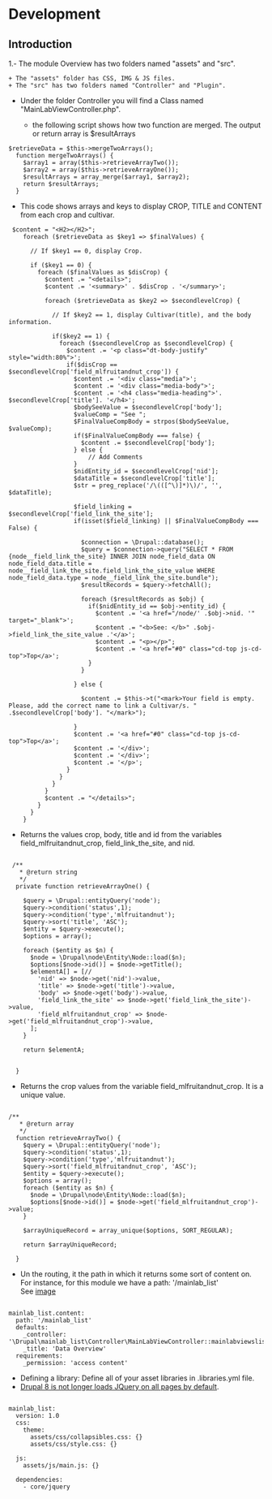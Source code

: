 # Development

## Introduction

1.- The module Overview has two folders named "assets" and "src".

    + The "assets" folder has CSS, IMG & JS files.
    + The "src" has two folders named "Controller" and "Plugin".
    
 - Under the folder Controller you will find a Class named "MainLabViewController.php".
 
    + the following script shows how two function are merged. The output or return array is $resultArrays
    
```batch
$retrieveData = $this->mergeTwoArrays();  
  function mergeTwoArrays() {
    $array1 = array($this->retrieveArrayTwo());
    $array2 = array($this->retrieveArrayOne());
    $resultArrays = array_merge($array1, $array2);
    return $resultArrays;
  }   
```
   + This code shows arrays and keys to display CROP, TITLE and CONTENT from each crop and cultivar. 
   
```batch
 $content = "<H2></H2>";
    foreach ($retrieveData as $key1 => $finalValues) {
      
      // If $key1 == 0, display Crop.
      
      if ($key1 == 0) {
        foreach ($finalValues as $disCrop) {
          $content .= "<details>";
          $content .= '<summary>' . $disCrop . '</summary>';

          foreach ($retrieveData as $key2 => $secondlevelCrop) {
      
            // If $key2 == 1, display Cultivar(title), and the body information.
      
            if($key2 == 1) {
              foreach ($secondlevelCrop as $secondlevelCrop) {
                $content .= '<p class="dt-body-justify" style="width:80%">';
                if($disCrop == $secondlevelCrop['field_mlfruitandnut_crop']) {
                  $content .= '<div class="media">';
                  $content .= '<div class="media-body">';
                  $content .= '<h4 class="media-heading">'. $secondlevelCrop['title']. '</h4>';
                  $bodySeeValue = $secondlevelCrop['body'];
                  $valueComp = "See ";
                  $FinalValueCompBody = strpos($bodySeeValue, $valueComp);
                  if($FinalValueCompBody === false) {
                    $content .= $secondlevelCrop['body'];
                  } else {
                      // Add Comments
                  }
                  $nidEntity_id = $secondlevelCrop['nid'];
                  $dataTitle = $secondlevelCrop['title'];
                  $str = preg_replace('/\(([^\)]*)\)/', '', $dataTitle);

                  $field_linking = $secondlevelCrop['field_link_the_site'];
                  if(isset($field_linking) || $FinalValueCompBody === False) {

                    $connection = \Drupal::database();
                    $query = $connection->query("SELECT * FROM {node__field_link_the_site} INNER JOIN node_field_data ON node_field_data.title = node__field_link_the_site.field_link_the_site_value WHERE node_field_data.type = node__field_link_the_site.bundle");
                    $resultRecords = $query->fetchAll();

                    foreach ($resultRecords as $obj) {
                      if($nidEntity_id == $obj->entity_id) {
                        $content .= '<a href="/node/' .$obj->nid. '" target="_blank">';
                        $content .= "<b>See: </b>" .$obj->field_link_the_site_value .'</a>';
                        $content .= "<p></p>";
                        $content .= '<a href="#0" class="cd-top js-cd-top">Top</a>';
                      }
                    }

                  } else {
                   
                    $content .= $this->t("<mark>Your field is empty. Please, add the correct name to link a Cultivar/s. " .$secondlevelCrop['body']. "</mark>");

                  }
                  $content .= '<a href="#0" class="cd-top js-cd-top">Top</a>';
                  $content .= '</div>';
                  $content .= '</div>';
                  $content .= '</p>';
                }
              }
            }
          }
          $content .= "</details>";
        }
      }
    }
```


   + Returns the values crop, body, title and id from the variables field_mlfruitandnut_crop, field_link_the_site, and nid.
```batch

 /**
   * @return string
   */
  private function retrieveArrayOne() {

    $query = \Drupal::entityQuery('node');
    $query->condition('status',1);
    $query->condition('type','mlfruitandnut');
    $query->sort('title', 'ASC');
    $entity = $query->execute();
    $options = array();

    foreach ($entity as $n) {
      $node = \Drupal\node\Entity\Node::load($n);
      $options[$node->id()] = $node->getTitle();
      $elementA[] = [//
        'nid' => $node->get('nid')->value,
        'title' => $node->get('title')->value,
        'body' => $node->get('body')->value,
        'field_link_the_site' => $node->get('field_link_the_site')->value,
        'field_mlfruitandnut_crop' => $node->get('field_mlfruitandnut_crop')->value,
      ];
    }

    return $elementA;


  }

```   
   + Returns the crop values from the variable field_mlfruitandnut_crop. It is a unique value.
   

```batch

/**
   * @return array
   */
  function retrieveArrayTwo() {
    $query = \Drupal::entityQuery('node');
    $query->condition('status',1);
    $query->condition('type','mlfruitandnut');
    $query->sort('field_mlfruitandnut_crop', 'ASC');
    $entity = $query->execute();
    $options = array();
    foreach ($entity as $n) {
      $node = \Drupal\node\Entity\Node::load($n);
      $options[$node->id()] = $node->get('field_mlfruitandnut_crop')->value;
    }

    $arrayUniqueRecord = array_unique($options, SORT_REGULAR);

    return $arrayUniqueRecord;

  }

```

   + Un the routing, it the path in which it returns some sort of content on. For instance, for this module we have a path: '/mainlab_list'  
   See [image](https://github.com/Viktoru/Overview/blob/master/ScreenShot3.png)
```batch

mainlab_list.content:
  path: '/mainlab_list'
  defaults:
    _controller: '\Drupal\mainlab_list\Controller\MainLabViewController::mainlabviewslist'
    _title: 'Data Overview'
  requirements:
    _permission: 'access content'

```
  + Defining a library: Define all of your asset libraries in .libraries.yml file.
  + [Drupal 8 is not longer loads JQuery on all pages by default](https://www.drupal.org/docs/8/theming/adding-stylesheets-css-and-javascript-js-to-a-drupal-8-theme). 
  
```batch

mainlab_list:
  version: 1.0
  css:
    theme:
      assets/css/collapsibles.css: {}
      assets/css/style.css: {}

  js:
    assets/js/main.js: {}

  dependencies:
    - core/jquery

```